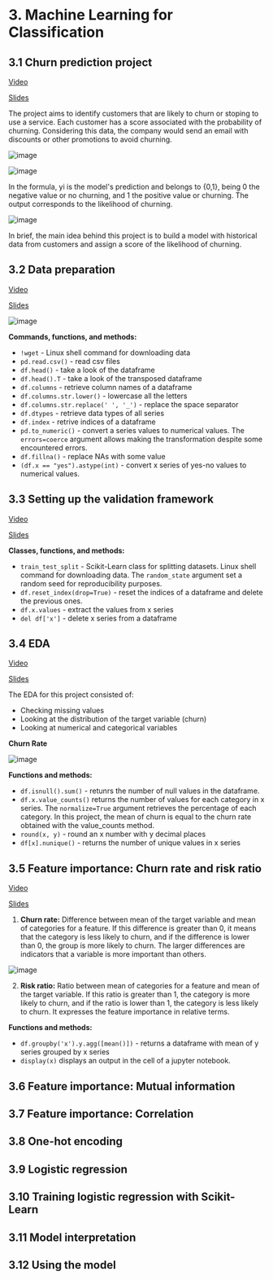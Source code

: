 # 3. Machine Learning for Classification
## 3.1 Churn prediction project
[Video](https://www.youtube.com/watch?v=0Zw04wdeTQo&list=PL3MmuxUbc_hIhxl5Ji8t4O6lPAOpHaCLR)

[Slides](https://www.slideshare.net/AlexeyGrigorev/ml-zoomcamp-3-machine-learning-for-classification)

The project aims to identify customers that are likely to churn or stoping to use a service. Each
customer has a score associated with the probability of churning. Considering this data, the
company would send an email with discounts or other promotions to avoid churning. 

![image](https://user-images.githubusercontent.com/54148951/215039805-3682b6ab-02a0-40a4-a593-34e1a2cfae8a.png)


![image](https://user-images.githubusercontent.com/54148951/213963054-b7a5d296-1c0f-46db-bb94-cd565add39a4.png)

In the formula, yi is the model's prediction and belongs to {0,1}, being 0 the negative value or no churning, and 1 the positive value or churning. The output corresponds to the likelihood of
churning. 

![image](https://user-images.githubusercontent.com/54148951/213963219-1a596a25-4625-4443-bb25-a6203d9494e0.png)


In brief, the main idea behind this project is to build a model with historical data from customers and assign a score of the likelihood of churning. 


## 3.2 Data preparation
[Video](https://www.youtube.com/watch?v=VSGGU9gYvdg&list=PL3MmuxUbc_hIhxl5Ji8t4O6lPAOpHaCLR)

[Slides](https://www.slideshare.net/AlexeyGrigorev/ml-zoomcamp-3-machine-learning-for-classification)

![image](https://user-images.githubusercontent.com/54148951/215046260-6b119e7b-f79f-4916-a570-831613db0a35.png)


**Commands, functions, and methods:** 

* `!wget` - Linux shell command for downloading data 
* `pd.read.csv()` - read csv files 
* `df.head()` - take a look of the dataframe 
* `df.head().T` - take a look of the transposed dataframe 
* `df.columns` - retrieve column names of a dataframe 
* `df.columns.str.lower()` - lowercase all the letters 
* `df.columns.str.replace(' ', '_')` - replace the space separator 
* `df.dtypes` - retrieve data types of all series 
* `df.index` - retrive indices of a dataframe
* `pd.to_numeric()` - convert a series values to numerical values. The `errors=coerce` argument allows making the transformation despite some encountered errors. 
* `df.fillna()` - replace NAs with some value 
* `(df.x == "yes").astype(int)` - convert x series of yes-no values to numerical values. 

## 3.3 Setting up the validation framework
[Video](https://www.youtube.com/watch?v=VSGGU9gYvdg&list=PL3MmuxUbc_hIhxl5Ji8t4O6lPAOpHaCLR)

[Slides](https://www.slideshare.net/AlexeyGrigorev/ml-zoomcamp-3-machine-learning-for-classification)

**Classes, functions, and methods:** 

* `train_test_split` - Scikit-Learn class for splitting datasets. Linux shell command for downloading data. The `random_state` argument set a random seed for reproducibility purposes.  
* `df.reset_index(drop=True)` - reset the indices of a dataframe and delete the previous ones. 
* `df.x.values` - extract the values from x series
* `del df['x']` - delete x series from a dataframe 

## 3.4 EDA
[Video](https://www.youtube.com/watch?v=BNF1wjBwTQA&list=PL3MmuxUbc_hIhxl5Ji8t4O6lPAOpHaCLR)

[Slides](https://www.slideshare.net/AlexeyGrigorev/ml-zoomcamp-3-machine-learning-for-classification)

The EDA for this project consisted of: 
* Checking missing values 
* Looking at the distribution of the target variable (churn)
* Looking at numerical and categorical variables 

**Churn Rate**

![image](https://user-images.githubusercontent.com/54148951/215251578-0776db71-2248-413a-8e9e-e2537e3786b8.png)


**Functions and methods:** 

* `df.isnull().sum()` - retunrs the number of null values in the dataframe.  
* `df.x.value_counts()` returns the number of values for each category in x series. The `normalize=True` argument retrieves the percentage of each category. In this project, the mean of churn is equal to the churn rate obtained with the value_counts method. 
* `round(x, y)` - round an x number with y decimal places
* `df[x].nunique()` - returns the number of unique values in x series 

## 3.5 Feature importance: Churn rate and risk ratio
[Video](https://www.youtube.com/watch?v=fzdzPLlvs40&list=PL3MmuxUbc_hIhxl5Ji8t4O6lPAOpHaCLR)

[Slides](https://www.slideshare.net/AlexeyGrigorev/ml-zoomcamp-3-machine-learning-for-classification)

1. **Churn rate:** Difference between mean of the target variable and mean of categories for a feature. If this difference is greater than 0, it means that the category is less likely to churn, and if the difference is lower than 0, the group is more likely to churn. The larger differences are indicators that a variable is more important than others. 

![image](https://user-images.githubusercontent.com/54148951/215252539-4a96df78-ef2e-46c0-8a92-b1bd8a64e359.png)

2. **Risk ratio:** Ratio between mean of categories for a feature and mean of the target variable. If this ratio is greater than 1, the category is more likely to churn, and if the ratio is lower than 1, the category is less likely to churn. It expresses the feature importance in relative terms. 

**Functions and methods:** 

* `df.groupby('x').y.agg([mean()])` - returns a dataframe with mean of y series grouped by x series 
* `display(x)` displays an output in the cell of a jupyter notebook.

## 3.6 Feature importance: Mutual information
## 3.7 Feature importance: Correlation
## 3.8 One-hot encoding
## 3.9 Logistic regression 
## 3.10 Training logistic regression with Scikit-Learn
## 3.11 Model interpretation
## 3.12 Using the model
